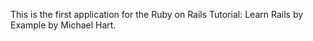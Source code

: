 This is the first application for the Ruby on Rails Tutorial: Learn Rails by Example by Michael Hart.
